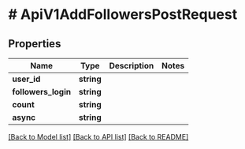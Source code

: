 # # ApiV1AddFollowersPostRequest

## Properties

Name | Type | Description | Notes
------------ | ------------- | ------------- | -------------
**user_id** | **string** |  |
**followers_login** | **string** |  |
**count** | **string** |  |
**async** | **string** |  |

[[Back to Model list]](../../README.md#models) [[Back to API list]](../../README.md#endpoints) [[Back to README]](../../README.md)
